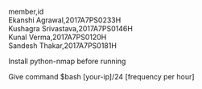 member,id  
Ekanshi Agrawal,2017A7PS0233H  
Kushagra Srivastava,2017A7PS0146H  
Kunal Verma,2017A7PS0120H  
Sandesh Thakar,2017A7PS0181H  

Install python-nmap before running

Give command $bash [your-ip]/24 [frequency per hour] 
